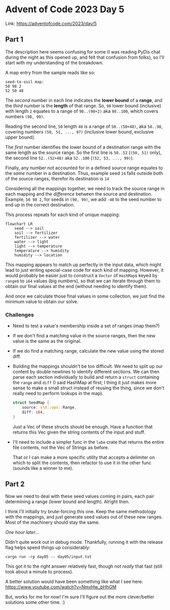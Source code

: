 # Advent of Code 2023 Day 5

Link: <https://adventofcode.com/2023/day/5>

## Part 1

The description here seems confusing for some (I was reading PyDis chat during the night as this opened up, and felt that confusion from folks), so I'll start with my understanding of the breakdown.

A map entry from the sample reads like so:

```
seed-to-soil map:
50 98 2
52 50 48
```

The *second* number in each line indicates the **lower bound** of a **range**, and the *third* number is the **length** of that range. So, `98` lower bound (inclusive) with length `2` equates to a range of `98..(98+2)` aka `98..100`, which covers numbers `(98, 99)`.

Reading the second line, `50` length `48` is a range of `50..(50+48)`, aka `50..98`, covering numbers `(50, 51, ..., 97)` (inclusive lower bound, exclusive upper bound).

The *first* number identifies the lower bound of a destination range with the same length as the source range. So the first line is `50..52` (`(50, 51)` only), the second line `52..(52+48)` aka `52..100` (`(52, 53, ..., 99)`).

Finally, any number not accounted for in a defined source range equates to the *same* number in a destination. Thus, example seed `14` falls outside both of the source ranges, therefor its destination is `14`

Considering all the mappings together, we need to track the source range in each mapping and the *difference* between the source and destination. Example, `50 98 2`, for seeds in `(98, 99)`, we add `-48` to the seed number to end up in the correct destination.

This process repeats for each kind of unique mapping:

```mermaid
flowchart LR
    seed --> soil
    soil --> fertilizer
    fertilizer --> water
    water --> light
    light --> temperature
    temperature --> humidity
    humidity --> location
```

This mapping appears to match up perfectly in the input data, which might lead to just writing special-case code for each kind of mapping. However, it would probably be easier just to construct a `Vector` of `HashMap`s keyed by `range`s to `i64` values (big numbers), so that we can iterate through them to obtain our final values at the end (without needing to identify them).

And once we calculate those final values in some collection, we just find the minimum value to obtain our solve.

### Challenges

- Need to test a value's membership inside a set of ranges (map them?)
- If we don't find a matching value in the source ranges, then the new value is the same as the original.
- If we do find a matching range, calculate the new value using the stored diff.
- Building the mappings shouldn't be too difficult. We need to split up our content by double newlines to identify different sections. We can then parse each section individually to build and return a `struct` containing the `range` and `diff` (I said HashMap at first; I thing it just makes more sense to make a small struct instead of reusing the thing, since we don't really need to perform lookups in the map).

  ```rs
  struct SeedMap {
      source: std::ops::Range,
      diff: i64,
  }
  ```

  Just a Vec of these structs should be enough. Have a function that returns this Vec given the string contents of the input and stuff.

- I'll need to include a simpler func in the `lube` crate that returns the entire file contents, not the Vec of Strings as before.

  That or I can make a more specific utility that accepts a delimiter on which to split the contents, then refactor to use it in the other func (sounds like a winner to me).

## Part 2

Now we need to deal with these seed values coming in pairs, each pair determining a range (lower bound and length). Alright then.

I think I'll initially try brute-forcing this one. Keep the same methodology with the mappings, and just generate seed values out of these new ranges. Most of the machinery should stay the same.

*One hour later...*

Didn't quite work out in debug mode. Thankfully, running it with the release flag helps speed things up considerably:

```shell
cargo run -rp day05 -- day05/input.txt
```

This got it to the right answer relatively fast, though not *really* that fast (still took about a minute to process).

A better solution would have been something like what I see here: https://www.youtube.com/watch?v=NmxHw_bHhGM

But, works for me for now! I'm sure I'll figure out the more clever/better solutions some other time. :)
